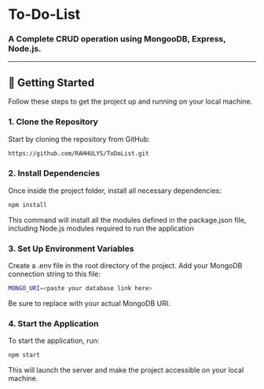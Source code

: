 # To-Do-List

### A Complete CRUD operation using MongooDB, Express, Node.js.

---
 
## 🚀 Getting Started

Follow these steps to get the project up and running on your local machine.

### 1. Clone the Repository

Start by cloning the repository from GitHub:

```bash
https://github.com/RAHHULYS/ToDoList.git
```
### 2.  Install Dependencies

Once inside the project folder, install all necessary dependencies:

```bash
npm install
```
This command will install all the modules defined in the package.json file, including Node.js modules required to run the application

### 3. Set Up Environment Variables

Create a .env file in the root directory of the project. Add your MongoDB connection string to this file:

```bash
MONGO_URI=<paste your database link here>
```

Be sure to replace <paste your database link here> with your actual MongoDB URI.

### 4. Start the Application

To start the application, run:

```bash
npm start
```

This will launch the server and make the project accessible on your local machine.


